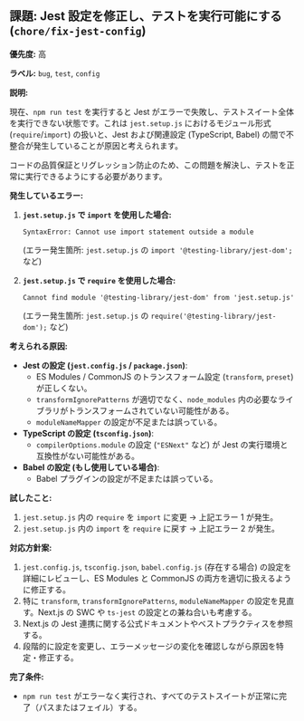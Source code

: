 ## 課題: Jest 設定を修正し、テストを実行可能にする (`chore/fix-jest-config`)

**優先度:** 高

**ラベル:** `bug`, `test`, `config`

**説明:**

現在、`npm run test` を実行すると Jest がエラーで失敗し、テストスイート全体を実行できない状態です。これは `jest.setup.js` におけるモジュール形式 (`require`/`import`) の扱いと、Jest および関連設定 (TypeScript, Babel) の間で不整合が発生していることが原因と考えられます。

コードの品質保証とリグレッション防止のため、この問題を解決し、テストを正常に実行できるようにする必要があります。

**発生しているエラー:**

1.  **`jest.setup.js` で `import` を使用した場合:**
    ```
    SyntaxError: Cannot use import statement outside a module
    ```
    (エラー発生箇所: `jest.setup.js` の `import '@testing-library/jest-dom';` など)

2.  **`jest.setup.js` で `require` を使用した場合:**
    ```
    Cannot find module '@testing-library/jest-dom' from 'jest.setup.js'
    ```
    (エラー発生箇所: `jest.setup.js` の `require('@testing-library/jest-dom');` など)

**考えられる原因:**

*   **Jest の設定 (`jest.config.js` / `package.json`)**:
    *   ES Modules / CommonJS のトランスフォーム設定 (`transform`, `preset`) が正しくない。
    *   `transformIgnorePatterns` が適切でなく、`node_modules` 内の必要なライブラリがトランスフォームされていない可能性がある。
    *   `moduleNameMapper` の設定が不足または誤っている。
*   **TypeScript の設定 (`tsconfig.json`)**:
    *   `compilerOptions.module` の設定 (`"ESNext"` など) が Jest の実行環境と互換性がない可能性がある。
*   **Babel の設定 (もし使用している場合)**:
    *   Babel プラグインの設定が不足または誤っている。

**試したこと:**

1.  `jest.setup.js` 内の `require` を `import` に変更 → 上記エラー 1 が発生。
2.  `jest.setup.js` 内の `import` を `require` に戻す → 上記エラー 2 が発生。

**対応方針案:**

1.  `jest.config.js`, `tsconfig.json`, `babel.config.js` (存在する場合) の設定を詳細にレビューし、ES Modules と CommonJS の両方を適切に扱えるように修正する。
2.  特に `transform`, `transformIgnorePatterns`, `moduleNameMapper` の設定を見直す。Next.js の SWC や `ts-jest` の設定との兼ね合いも考慮する。
3.  Next.js の Jest 連携に関する公式ドキュメントやベストプラクティスを参照する。
4.  段階的に設定を変更し、エラーメッセージの変化を確認しながら原因を特定・修正する。

**完了条件:**

*   `npm run test` がエラーなく実行され、すべてのテストスイートが正常に完了（パスまたはフェイル）する。


